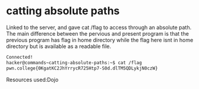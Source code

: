 # catting absolute paths
Linked to the server, and gave cat /flag to access through an absolute path. The main difference between the pervious and present program is that the previous program has flag in home directory while the flag here isnt in home directory but is available as a readable file.
```bash
Connected!
hacker@commands~catting-absolute-paths:~$ cat /flag
pwn.college{0KgatKC2JhYrrycR725Htp7-S0d.dlTM5QDLykjN0czW}
```
Resources used:Dojo
